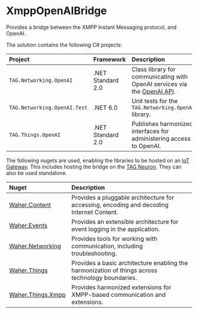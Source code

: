 # XmppOpenAIBridge

Provides a bridge between the XMPP Instant Messaging protocol, and OpenAI.

The solution contains the following C# projects:

| Project                      | Framework         | Description |
|:-----------------------------|:------------------|:------------|
| `TAG.Networking.OpenAI`      | .NET Standard 2.0 | Class library for communicating with OpenAI services via the [OpenAI API](https://platform.openai.com/overview). |
| `TAG.Networking.OpenAI.Test` | .NET 6.0          | Unit tests for the `TAG.Networking.OpenAI` library. |
| `TAG.Things.OpenAI`          | .NET Standard 2.0 | Publishes harmonized interfaces for administering access to OpenAI. |

The following nugets are used, enabling the libraries to be hosted on an [IoT Gateway](https://github.com/PeterWaher/IoTGateway).
This includes hosting the bridge on the [TAG Neuron](https://lab.tagroot.io/Documentation/Index.md). They can also be used
standalone.

| Nuget                                                                  | Description |
|:-----------------------------------------------------------------------|:------------|
| [Waher.Content](https://www.nuget.org/packages/Waher.Content/)         | Provides a pluggable architecture for accessing, encoding and decoding Internet Content. |
| [Waher.Events](https://www.nuget.org/packages/Waher.Events/)           | Provides an extensible architecture for event logging in the application. |
| [Waher.Networking](https://www.nuget.org/packages/Waher.Networking/)   | Provides tools for working with communication, including troubleshooting. |
| [Waher.Things](https://www.nuget.org/packages/Waher.Things/)           | Provides a basic architecture enabling the harmonization of things across technology boundaries. |
| [Waher.Things.Xmpp](https://www.nuget.org/packages/Waher.Things.Xmpp/) | Provides harmonized extensions for XMPP-based communication and extensions. |
